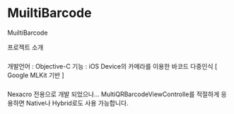 # MuiltiBarcode
MuiltiBarcode


프로젝트 소개 
###
개발언어 : Objective-C
기능 : iOS Device의 카메라를 이용한 바코드 다중인식 [ Google MLKit 기반 ]
###


Nexacro 전용으로 개발 되었으나... MultiQRBarcodeViewControlle를 적절하게 응용하면 Native나 Hybrid로도 사용 가능합니다.
###



